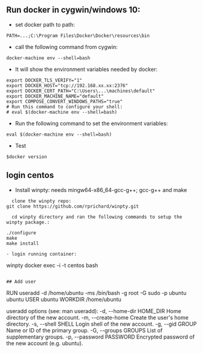 


## Run docker in cygwin/windows 10:
- set docker path to path:
```
PATH=...;C:\Program Files\Docker\Docker\resources\bin
```
- call the following command from cygwin:
```
docker-machine env --shell=bash
```
- It will show the environment variables needed by docker:
```
export DOCKER_TLS_VERIFY="1"
export DOCKER_HOST="tcp://192.168.xx.xx:2376"
export DOCKER_CERT_PATH="C:\Users\...\machines\default"
export DOCKER_MACHINE_NAME="default"
export COMPOSE_CONVERT_WINDOWS_PATHS="true"
# Run this command to configure your shell:
# eval $(docker-machine env --shell=bash)
```
- Run the following command to set the environment variables:
```
eval $(docker-machine env --shell=bash)
```
- Test
```
$docker version
```
## login centos
- Install winpty: needs mingw64-x86_64-gcc-g++; gcc-g++ and make
```
  clone the winpty repo:
git clone https://github.com/rprichard/winpty.git
  
  cd winpty directory and ran the following commands to setup the winpty package.:
  
./configure
make
make install 

- login running container:
```
winpty docker exec -i -t centos bash
```

## Add user
```
RUN useradd -d /home/ubuntu -ms /bin/bash -g root -G sudo -p ubuntu ubuntu
USER ubuntu
WORKDIR /home/ubuntu

useradd options (see: man useradd):
-d, --home-dir HOME_DIR Home directory of the new account.
-m, --create-home Create the user's home directory.
-s, --shell SHELL Login shell of the new account.
-g, --gid GROUP Name or ID of the primary group.
-G, --groups GROUPS List of supplementary groups.
-p, --password PASSWORD Encrypted password of the new account (e.g. ubuntu).
```
